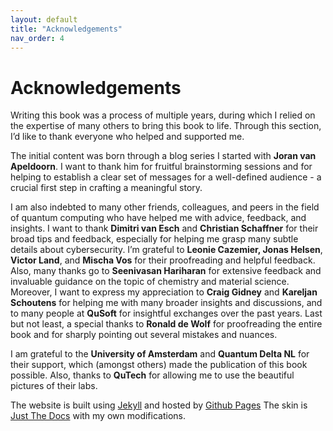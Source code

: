 ```yaml
---
layout: default
title: "Acknowledgements"
nav_order: 4
---
```

 
 
# Acknowledgements

Writing this book was a process of multiple years, during which I relied on the expertise of many others to bring this book to life. Through this section, I’d like to thank everyone who helped and supported me.

The initial content was born through a blog series I started with **Joran van Apeldoorn**. I want to thank him for fruitful brainstorming sessions and for helping to establish a clear set of messages for a well-defined audience - a crucial first step in crafting a meaningful story.   

I am also indebted to many other friends, colleagues, and peers in the field of quantum computing who have helped me with advice, feedback, and insights. I want to thank **Dimitri van Esch** and **Christian Schaffner** for their broad tips and feedback, especially for helping me grasp many subtle details about cybersecurity. I’m grateful to **Leonie Cazemier, Jonas Helsen**, **Victor Land**, and **Mischa Vos** for their proofreading and helpful feedback. Also, many thanks go to **Seenivasan Hariharan** for extensive feedback and invaluable guidance on the topic of chemistry and material science. Moreover, I want to express my appreciation to **Craig Gidney** and **Kareljan Schoutens** for helping me with many broader insights and discussions, and to many people at **QuSoft** for insightful exchanges over the past years. Last but not least, a special thanks to **Ronald de Wolf** for proofreading the entire book and for sharply pointing out several mistakes and nuances.

I am grateful to the **University of Amsterdam** and **Quantum Delta NL** for their support, which (amongst others) made the publication of this book possible. Also, thanks to **QuTech** for allowing me to use the beautiful pictures of their labs.

The website is built using [Jekyll](https://jekyllrb.com/) and hosted by [Github Pages](https://pages.github.com/) The skin is [Just The Docs](https://just-the-docs.com/) with my own modifications.

 


